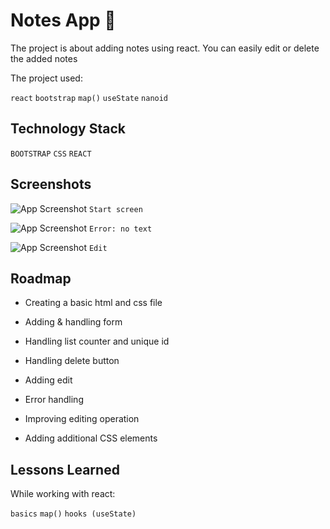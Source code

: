 
# Notes App 🎨
The project is about adding notes using react. 
You can easily edit or delete the added notes

The project used:

`react` `bootstrap` `map()` `useState` `nanoid`


## Technology Stack

`BOOTSTRAP` `CSS` `REACT`


## Screenshots

![App Screenshot](https://i2.paste.pics/IDX5Q.png)
`Start screen`

![App Screenshot](https://i2.paste.pics/IDX64.png)
`Error: no text`

![App Screenshot](https://i2.paste.pics/IDX72.png)
`Edit`

## Roadmap

- Creating a basic html and css file

- Adding & handling form

- Handling list counter and unique id

- Handling delete button

- Adding edit 

- Error handling

- Improving editing operation

- Adding additional CSS elements
## Lessons Learned

While working with react:

`basics` `map()` `hooks (useState)` 
